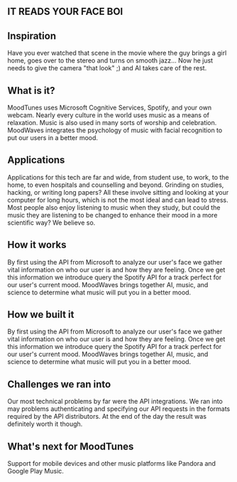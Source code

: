 ## IT READS YOUR FACE BOI

## Inspiration
Have you ever watched that scene in the movie where the guy brings a girl home, goes over to the stereo and turns on smooth jazz… Now he just needs to give the camera "that look" ;) and AI takes care of the rest.

## What is it?
MoodTunes uses Microsoft Cognitive Services, Spotify, and your own webcam. Nearly every culture in the world uses music as a means of relaxation. Music is also used in many sorts of worship and celebration. MoodWaves integrates the psychology of music with facial recognition to put our users in a better mood.

## Applications
Applications for this tech are far and wide, from student use, to work, to the home, to even hospitals and counselling and beyond. Grinding on studies, hacking, or writing long papers? All these involve sitting and looking at your computer for long hours, which is not the most ideal and can lead to stress. Most people also enjoy listening to music when they study, but could the music they are listening to be changed to enhance their mood in a more scientific way? We believe so.

## How it works
By first using the API from Microsoft to analyze our user's face we gather vital information on who our user is and how they are feeling. Once we get this information we introduce query the Spotify API for a track perfect for our user's current mood. MoodWaves brings together AI, music, and science to determine what music will put you in a better mood.

## How we built it
By first using the API from Microsoft to analyze our user's face we gather vital information on who our user is and how they are feeling. Once we get this information we introduce query the Spotify API for a track perfect for our user's current mood. MoodWaves brings together AI, music, and science to determine what music will put you in a better mood.

## Challenges we ran into
Our most technical problems by far were the API integrations. We ran into may problems authenticating and specifying our API requests in the formats required by the API distributors. At the end of the day the result was definitely worth it though.

## What's next for MoodTunes
Support for mobile devices and other music platforms like Pandora and Google Play Music.
